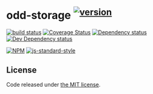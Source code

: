 # odd-storage <sup>[![version](http://vb.teelaun.ch/fanatid/odd-storage.svg)](https://www.npmjs.org/package/odd-storage/)</sup>

[![build status](https://img.shields.io/travis/fanatid/odd-storage.svg?branch=master&style=flat-square)](http://travis-ci.org/fanatid/odd-storage)
[![Coverage Status](https://img.shields.io/coveralls/fanatid/odd-storage.svg?style=flat-square)](https://coveralls.io/r/fanatid/odd-storage)
[![Dependency status](https://img.shields.io/david/fanatid/odd-storage.svg?style=flat-square)](https://david-dm.org/fanatid/odd-storage#info=dependencies)
[![Dev Dependency status](https://img.shields.io/david/fanatid/odd-storage.svg?style=flat-square)](https://david-dm.org/fanatid/odd-storage#info=devDependencies)

[![NPM](https://nodei.co/npm/odd-storage.png)](https://www.npmjs.com/package/odd-storage)
[![js-standard-style](https://cdn.rawgit.com/feross/standard/master/badge.svg)](https://github.com/feross/standard)

## License

Code released under [the MIT license](LICENSE).

